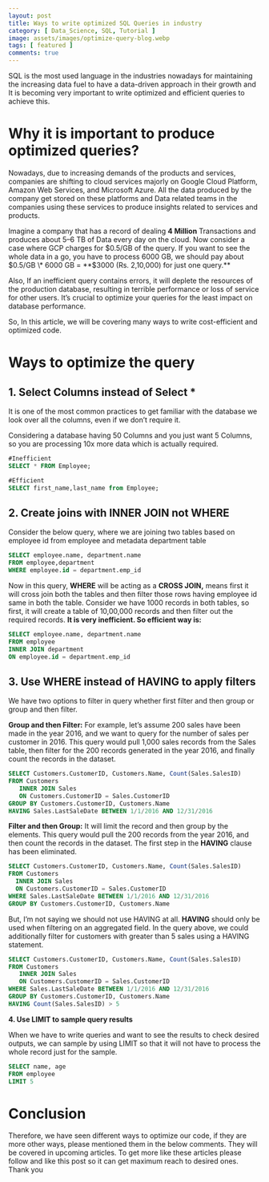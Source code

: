 ```yaml
---
layout: post
title: Ways to write optimized SQL Queries in industry
category: [ Data_Science, SQL, Tutorial ]
image: assets/images/optimize-query-blog.webp
tags: [ featured ]
comments: true
---
```


SQL is the most used language in the industries nowadays for maintaining the increasing data fuel to have a data-driven approach in their growth and It is becoming very important to write optimized and efficient queries to achieve this.

Why it is important to produce optimized queries?
=================================================

Nowadays, due to increasing demands of the products and services, companies are shifting to cloud services majorly on Google Cloud Platform, Amazon Web Services, and Microsoft Azure. All the data produced by the company get stored on these platforms and Data related teams in the companies using these services to produce insights related to services and products.

Imagine a company that has a record of dealing **4 Million** Transactions and produces about 5–6 TB of Data every day on the cloud. Now consider a case where GCP charges for $0.5/GB of the query. If you want to see the whole data in a go, you have to process 6000 GB, we should pay about $0.5/GB \* 6000 GB = **$3000 (Rs. 2,10,000) for just one query.**

Also, If an inefficient query contains errors, it will deplete the resources of the production database, resulting in terrible performance or loss of service for other users. It’s crucial to optimize your queries for the least impact on database performance.

So, In this article, we will be covering many ways to write cost-efficient and optimized code.

Ways to optimize the query
==========================

1\. Select Columns instead of Select \*
---------------------------------------

It is one of the most common practices to get familiar with the database we look over all the columns, even if we don’t require it.

Considering a database having 50 Columns and you just want 5 Columns, so you are processing 10x more data which is actually required.

```sql
#Inefficient
SELECT * FROM Employee;

#Efficient 
SELECT first_name,last_name from Employee;
```

2\. Create joins with INNER JOIN not WHERE
------------------------------------------

Consider the below query, where we are joining two tables based on employee id from employee and metadata department table

```sql
SELECT employee.name, department.name  
FROM employee,department  
WHERE employee.id = department.emp_id
```

Now in this query, **WHERE** will be acting as a **CROSS JOIN,** means first it will cross join both the tables and then filter those rows having employee id same in both the table. Consider we have 1000 records in both tables, so first, it will create a table of 10,00,000 records and then filter out the required records. **It is very inefficient. So efficient way is:**

```sql
SELECT employee.name, department.name  
FROM employee  
INNER JOIN department  
ON employee.id = department.emp_id
```

3\. Use WHERE instead of HAVING to apply filters
------------------------------------------------

We have two options to filter in query whether first filter and then group or group and then filter.

**Group and then Filter:** For example, let’s assume 200 sales have been made in the year 2016, and we want to query for the number of sales per customer in 2016. This query would pull 1,000 sales records from the Sales table, then filter for the 200 records generated in the year 2016, and finally count the records in the dataset.

```sql
SELECT Customers.CustomerID, Customers.Name, Count(Sales.SalesID)  
FROM Customers  
   INNER JOIN Sales  
   ON Customers.CustomerID = Sales.CustomerID  
GROUP BY Customers.CustomerID, Customers.Name  
HAVING Sales.LastSaleDate BETWEEN 1/1/2016 AND 12/31/2016
```

**Filter and then Group:** It will limit the record and then group by the elements. This query would pull the 200 records from the year 2016, and then count the records in the dataset. The first step in the **HAVING** clause has been eliminated.

```sql
SELECT Customers.CustomerID, Customers.Name, Count(Sales.SalesID)  
FROM Customers  
  INNER JOIN Sales  
  ON Customers.CustomerID = Sales.CustomerID  
WHERE Sales.LastSaleDate BETWEEN 1/1/2016 AND 12/31/2016
GROUP BY Customers.CustomerID, Customers.Name
```

But, I’m not saying we should not use HAVING at all. **HAVING** should only be used when filtering on an aggregated field. In the query above, we could additionally filter for customers with greater than 5 sales using a HAVING statement.

```sql
SELECT Customers.CustomerID, Customers.Name, Count(Sales.SalesID)  
FROM Customers  
   INNER JOIN Sales  
   ON Customers.CustomerID = Sales.CustomerID  
WHERE Sales.LastSaleDate BETWEEN 1/1/2016 AND 12/31/2016 
GROUP BY Customers.CustomerID, Customers.Name  
HAVING Count(Sales.SalesID) > 5
```

**4\. Use LIMIT to sample query results**

When we have to write queries and want to see the results to check desired outputs, we can sample by using LIMIT so that it will not have to process the whole record just for the sample.

```sql
SELECT name, age  
FROM employee  
LIMIT 5
```

Conclusion
==========

Therefore, we have seen different ways to optimize our code, if they are more other ways, please mentioned them in the below comments. They will be covered in upcoming articles. To get more like these articles please follow and like this post so it can get maximum reach to desired ones.  
Thank you
